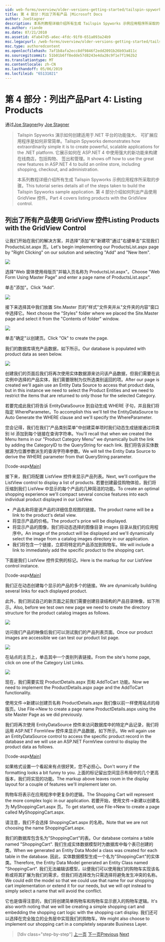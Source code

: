 ```yaml
---
uid: web-forms/overview/older-versions-getting-started/tailspin-spyworks/tailspin-spyworks-part-4
title: 第 4 部分：列出了所有产品 |Microsoft Docs
author: JoeStagner
description: 本系列教程详细介绍所有生成 Tailspin Spyworks 示例应用程序所采取的步骤。 第 4 部分介绍了列出产品使用 GridView contr....
ms.author: riande
ms.date: 07/21/2010
ms.assetid: 4fab47d5-a6ec-4fdc-91f0-651a093a24b9
msc.legacyurl: /web-forms/overview/older-versions-getting-started/tailspin-spyworks/tailspin-spyworks-part-4
msc.type: authoredcontent
ms.openlocfilehash: 7af1b8afa2ecc8df9846f2edd2091b26b93a811c
ms.sourcegitcommit: 51b01b6ff8edde57d8243e4da28c9f1e7f1962b2
ms.translationtype: MT
ms.contentlocale: zh-CN
ms.lasthandoff: 05/06/2019
ms.locfileid: "65131021"
---
```

# <a name="part-4-listing-products"></a><span data-ttu-id="d9f75-104">第 4 部分：列出产品</span><span class="sxs-lookup"><span data-stu-id="d9f75-104">Part 4: Listing Products</span></span>

<span data-ttu-id="d9f75-105">通过[Joe Stagner](https://github.com/JoeStagner)</span><span class="sxs-lookup"><span data-stu-id="d9f75-105">by [Joe Stagner](https://github.com/JoeStagner)</span></span>

> <span data-ttu-id="d9f75-106">Tailspin Spyworks 演示如何创建适用于.NET 平台的功能强大、 可扩展应用程序是如何非常简单。</span><span class="sxs-lookup"><span data-stu-id="d9f75-106">Tailspin Spyworks demonstrates how extraordinarily simple it is to create powerful, scalable applications for the .NET platform.</span></span> <span data-ttu-id="d9f75-107">它展示如何在 ASP.NET 4 中使用强大的新功能来构建在线商店，包括购物、 签出和管理。</span><span class="sxs-lookup"><span data-stu-id="d9f75-107">It shows off how to use the great new features in ASP.NET 4 to build an online store, including shopping, checkout, and administration.</span></span>
> 
> <span data-ttu-id="d9f75-108">本系列教程详细介绍所有生成 Tailspin Spyworks 示例应用程序所采取的步骤。</span><span class="sxs-lookup"><span data-stu-id="d9f75-108">This tutorial series details all of the steps taken to build the Tailspin Spyworks sample application.</span></span> <span data-ttu-id="d9f75-109">第 4 部分介绍如何列出产品使用 GridView 控件。</span><span class="sxs-lookup"><span data-stu-id="d9f75-109">Part 4 covers listing products with the GridView control.</span></span>

## <a id="_Toc260221670"></a>  <span data-ttu-id="d9f75-110">列出了所有产品使用 GridView 控件</span><span class="sxs-lookup"><span data-stu-id="d9f75-110">Listing Products with the GridView Control</span></span>

<span data-ttu-id="d9f75-111">让我们开始在我们的解决方案，并选择"添加"和"新建项"通过"右键单击"实现我们 ProductsList.aspx 页。</span><span class="sxs-lookup"><span data-stu-id="d9f75-111">Let's begin implementing our ProductsList.aspx page by "Right Clicking" on our solution and selecting "Add" and "New Item".</span></span>

![](tailspin-spyworks-part-4/_static/image1.jpg)

<span data-ttu-id="d9f75-112">选择"Web 窗体使用母版页"并输入页名称为 ProductsList.aspx"。</span><span class="sxs-lookup"><span data-stu-id="d9f75-112">Choose "Web Form Using Master Page" and enter a page name of ProductsList.aspx".</span></span>

<span data-ttu-id="d9f75-113">单击"添加"。</span><span class="sxs-lookup"><span data-stu-id="d9f75-113">Click "Add".</span></span>

![](tailspin-spyworks-part-4/_static/image2.jpg)

<span data-ttu-id="d9f75-114">接下来选择其中我们放置 Site.Master 页的"样式"文件夹并从"文件夹的内容"窗口中选择它。</span><span class="sxs-lookup"><span data-stu-id="d9f75-114">Next choose the "Styles" folder where we placed the Site.Master page and select it from the "Contents of folder" window.</span></span>

![](tailspin-spyworks-part-4/_static/image3.jpg)

<span data-ttu-id="d9f75-115">单击"确定"以创建页。</span><span class="sxs-lookup"><span data-stu-id="d9f75-115">Click "Ok" to create the page.</span></span>

<span data-ttu-id="d9f75-116">我们的数据库填充产品数据，如下所示。</span><span class="sxs-lookup"><span data-stu-id="d9f75-116">Our database is populated with product data as seen below.</span></span>

![](tailspin-spyworks-part-4/_static/image4.jpg)

<span data-ttu-id="d9f75-117">创建我们的页面后我们将再次使用实体数据源来访问该产品数据，但我们需要在此实例中选择的产品实体，我们需要限制为仅所选类别返回的项。</span><span class="sxs-lookup"><span data-stu-id="d9f75-117">After our page is created we'll again use an Entity Data Source to access that product data, but in this instance we need to select the Product Entities and we need to restrict the items that are returned to only those for the selected Category.</span></span>

<span data-ttu-id="d9f75-118">若要完成此我们将告诉 EntityDataSource 到自动生成 WHERE 子句，并且我们将指定 WhereParameter。</span><span class="sxs-lookup"><span data-stu-id="d9f75-118">To accomplish this we'll tell the EntityDataSource to Auto Generate the WHERE clause and we'll specify the WhereParameter.</span></span>

<span data-ttu-id="d9f75-119">您会记得，我们在我们"产品类别菜单"中创建菜单项时我们动态生成链接通过将类别 Id 添加到每个链接在查询字符串。</span><span class="sxs-lookup"><span data-stu-id="d9f75-119">You'll recall that when we created the Menu Items in our "Product Category Menu" we dynamically built the link by adding the CategoryID to the QueryString for each link.</span></span> <span data-ttu-id="d9f75-120">我们将告诉实体数据源为位置参数派生的查询字符串参数。</span><span class="sxs-lookup"><span data-stu-id="d9f75-120">We will tell the Entity Data Source to derive the WHERE parameter from that QueryString parameter.</span></span>

[!code-aspx[Main](tailspin-spyworks-part-4/samples/sample1.aspx)]

<span data-ttu-id="d9f75-121">接下来，我们将配置 ListView 控件来显示产品列表。</span><span class="sxs-lookup"><span data-stu-id="d9f75-121">Next, we'll configure the ListView control to display a list of products.</span></span> <span data-ttu-id="d9f75-122">若要创建最佳购物体验，我们将压缩到我们 ListVew 中显示的每个产品的几种简洁的功能。</span><span class="sxs-lookup"><span data-stu-id="d9f75-122">To create an optimal shopping experience we'll compact several concise features into each individual product displayed in our ListVew.</span></span>

- <span data-ttu-id="d9f75-123">产品名称将是该产品的详细信息视图的链接。</span><span class="sxs-lookup"><span data-stu-id="d9f75-123">The product name will be a link to the product's detail view.</span></span>
- <span data-ttu-id="d9f75-124">将显示产品的价格。</span><span class="sxs-lookup"><span data-stu-id="d9f75-124">The product's price will be displayed.</span></span>
- <span data-ttu-id="d9f75-125">将显示产品的图像，我们将动态选择的图像目录 images 目录从我们的应用程序中。</span><span class="sxs-lookup"><span data-stu-id="d9f75-125">An image of the product will be displayed and we'll dynamically select the image from a catalog images directory in our application.</span></span>
- <span data-ttu-id="d9f75-126">我们将包含一个链接，立即将特定的产品添加到购物车。</span><span class="sxs-lookup"><span data-stu-id="d9f75-126">We will include a link to immediately add the specific product to the shopping cart.</span></span>

<span data-ttu-id="d9f75-127">下面是我们 ListView 控件实例的标记。</span><span class="sxs-lookup"><span data-stu-id="d9f75-127">Here is the markup for our ListView control instance.</span></span>

[!code-aspx[Main](tailspin-spyworks-part-4/samples/sample2.aspx)]

<span data-ttu-id="d9f75-128">我们正在动态创建每个显示的产品的多个的链接。</span><span class="sxs-lookup"><span data-stu-id="d9f75-128">We are dynamically building several links for each displayed product.</span></span>

<span data-ttu-id="d9f75-129">此外，我们测试自己的新页面之前我们需要创建目录结构的产品目录映像，如下所示。</span><span class="sxs-lookup"><span data-stu-id="d9f75-129">Also, before we test own new page we need to create the directory structure for the product catalog images as follows.</span></span>

![](tailspin-spyworks-part-4/_static/image1.png)

<span data-ttu-id="d9f75-130">访问我们产品的映像后我们可以测试我们的产品列表页面。</span><span class="sxs-lookup"><span data-stu-id="d9f75-130">Once our product images are accessible we can test our product list page.</span></span>

![](tailspin-spyworks-part-4/_static/image5.jpg)

<span data-ttu-id="d9f75-131">在站点的主页上，单击其中一个类别列表链接。</span><span class="sxs-lookup"><span data-stu-id="d9f75-131">From the site's home page, click on one of the Category List Links.</span></span>

![](tailspin-spyworks-part-4/_static/image6.jpg)

<span data-ttu-id="d9f75-132">现在，我们需要实现 ProductDetails.aspx 页和 AddToCart 功能。</span><span class="sxs-lookup"><span data-stu-id="d9f75-132">Now we need to implement the ProductDetails.aspx page and the AddToCart functionality.</span></span>

<span data-ttu-id="d9f75-133">使用文件-&gt;新建以创建页名称 ProductDetails.aspx 我们像以前一样使用站点的母版页。</span><span class="sxs-lookup"><span data-stu-id="d9f75-133">Use File-&gt;New to create a page name ProductDetails.aspx using the site Master Page as we did previously.</span></span>

<span data-ttu-id="d9f75-134">我们将再次使用 EntityDataSource 控件来访问数据库中的特定产品记录，我们将运用 ASP.NET FormView 控件来显示产品数据，如下所示。</span><span class="sxs-lookup"><span data-stu-id="d9f75-134">We will again use an EntityDataSource control to access the specific product record in the database and we will use an ASP.NET FormView control to display the product data as follows.</span></span>

[!code-aspx[Main](tailspin-spyworks-part-4/samples/sample3.aspx)]

<span data-ttu-id="d9f75-135">如果格式设置一个看起来有点很好笑，您不必担心。</span><span class="sxs-lookup"><span data-stu-id="d9f75-135">Don't worry if the formatting looks a bit funny to you.</span></span> <span data-ttu-id="d9f75-136">上面的标记留出空间显示布局中的几个更高版本，我们将实现的功能。</span><span class="sxs-lookup"><span data-stu-id="d9f75-136">The markup above leaves room in the display layout for a couple of features we'll implement later on.</span></span>

<span data-ttu-id="d9f75-137">购物车将表示在应用程序中更复杂的逻辑。</span><span class="sxs-lookup"><span data-stu-id="d9f75-137">The Shopping Cart will represent the more complex logic in our application.</span></span> <span data-ttu-id="d9f75-138">若要开始，使用文件-&gt;新建以创建名为 MyShoppingCart.aspx 页。</span><span class="sxs-lookup"><span data-stu-id="d9f75-138">To get started, use File-&gt;New to create a page called MyShoppingCart.aspx.</span></span>

<span data-ttu-id="d9f75-139">请注意，我们不会选择 ShoppingCart.aspx 的名称。</span><span class="sxs-lookup"><span data-stu-id="d9f75-139">Note that we are not choosing the name ShoppingCart.aspx.</span></span>

<span data-ttu-id="d9f75-140">我们的数据库包含名为"ShoppingCart"的表。</span><span class="sxs-lookup"><span data-stu-id="d9f75-140">Our database contains a table named "ShoppingCart".</span></span> <span data-ttu-id="d9f75-141">我们生成实体数据模型时为数据库中每个表已创建的类。</span><span class="sxs-lookup"><span data-stu-id="d9f75-141">When we generated an Entity Data Model a class was created for each table in the database.</span></span> <span data-ttu-id="d9f75-142">因此，实体数据模型生成一个名为"ShoppingCart"的实体类。</span><span class="sxs-lookup"><span data-stu-id="d9f75-142">Therefore, the Entity Data Model generated an Entity Class named "ShoppingCart".</span></span> <span data-ttu-id="d9f75-143">我们无法编辑该模型，以便我们可以使用我们的购物车实现该名称或将其扩展为我们的需求，但我们将选择改为只需选择将避免发生冲突的名称。</span><span class="sxs-lookup"><span data-stu-id="d9f75-143">We could edit the model so that we could use that name for our shopping cart implementation or extend it for our needs, but we will opt instead to simply select a name that will avoid the conflict.</span></span>

<span data-ttu-id="d9f75-144">它也是值得注意的，我们将创建简单购物车和购物车显示嵌入的购物车逻辑。</span><span class="sxs-lookup"><span data-stu-id="d9f75-144">It's also worth noting that we will be creating a simple shopping cart and embedding the shopping cart logic with the shopping cart display.</span></span> <span data-ttu-id="d9f75-145">我们还可以选择在完全独立的业务层中实现我们的购物车。</span><span class="sxs-lookup"><span data-stu-id="d9f75-145">We might also choose to implement our shopping cart in a completely separate Business Layer.</span></span>

> [!div class="step-by-step"]
> <span data-ttu-id="d9f75-146">[上一页](tailspin-spyworks-part-3.md)
> [下一页](tailspin-spyworks-part-5.md)</span><span class="sxs-lookup"><span data-stu-id="d9f75-146">[Previous](tailspin-spyworks-part-3.md)
[Next](tailspin-spyworks-part-5.md)</span></span>
